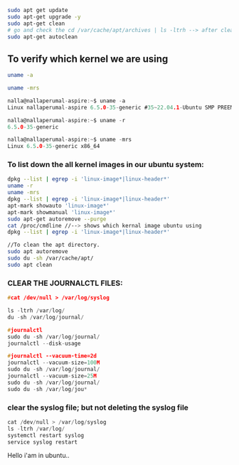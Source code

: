 
```bash
sudo apt get update
sudo apt-get upgrade -y
sudo apt-get clean
# go and check the cd /var/cache/apt/archives | ls -ltrh --> after clean command
sudo apt-get autoclean
```
## To verify which kernel we are using

```bash
uname -a

uname -mrs
```
```c
nalla@nallaperumal-aspire:~$ uname -a
Linux nallaperumal-aspire 6.5.0-35-generic #35~22.04.1-Ubuntu SMP PREEMPT_DYNAMIC Tue May  7 09:00:52 UTC 2 x86_64 x86_64 x86_64 GNU/Linux

nalla@nallaperumal-aspire:~$ uname -r
6.5.0-35-generic

nalla@nallaperumal-aspire:~$ uname -mrs
Linux 6.5.0-35-generic x86_64

```
### To list down the all kernel images in our ubuntu system:

```bash
dpkg --list | egrep -i 'linux-image*|linux-header*'
uname -r
uname -mrs
dpkg --list | egrep -i 'linux-image*|linux-header*'
apt-mark showauto 'linux-image*'
apt-mark showmanual 'linux-image*'
sudo apt-get autoremove --purge
cat /proc/cmdline //--> shows which kernal image ubuntu using
dpkg --list | egrep -i 'linux-image*|linux-header*'

//To clean the apt directory.
sudo apt autoremove
sudo du -sh /var/cache/apt/
sudo apt clean

```


### CLEAR THE JOURNALCTL FILES:
```c
#cat /dev/null > /var/log/syslog

ls -ltrh /var/log/
du -sh /var/log/journal/

#journalctl
sudo du -sh /var/log/journal/
journalctl --disk-usage

#journalctl --vacuum-time=2d
journalctl --vacuum-size=100M
sudo du -sh /var/log/journal/
journalctl --vacuum-size=25M
sudo du -sh /var/log/journal/
sudo du -sh /var/log/jou*
```

### clear the syslog file; but not deleting the syslog file
```c
cat /dev/null > /var/log/syslog
ls -ltrh /var/log/
systemctl restart syslog
service syslog restart
```

Hello i'am in ubuntu..